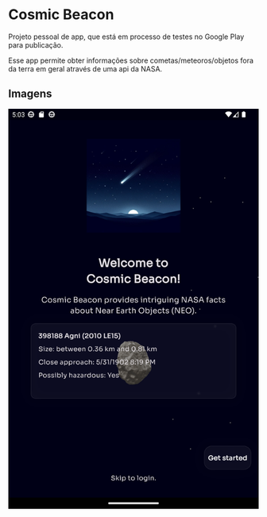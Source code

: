 
# Cosmic Beacon

Projeto pessoal de app, que está em processo de testes no Google Play para publicação.

Esse app permite obter informações sobre cometas/meteoros/objetos fora da terra em geral através de uma api da NASA.

## Imagens

![Tela inicial](https://github.com/fortmea/CosmicBeacon/blob/6f34a3f6741e5b12ee5b2e576769694bd2d6d507/Screenshot_1715706182.png)
